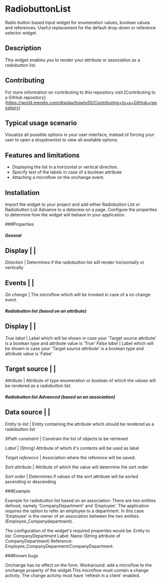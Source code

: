 # RadiobuttonList

Radio button based input widget for enumeration values, boolean values and references. Useful replacement for the default drop-down or reference selector widget.

## Description

This widget enables you to render your attribute or association as a radiobutton list.

## Contributing
For more information on contributing to this repository visit [Contributing to a GitHub repository] (https://world.mendix.com/display/howto50/Contributing+to+a+GitHub+repository)

## Typical usage scenario

Visualize all possible options in your user interface, instead of forcing your user to open a dropdownlist to view all available options.

## Features and limitations
 
- Displaying the list in a horizontal or vertical direction.
- Specify text of the labels in case of a boolean attribute
- Attaching a microflow on the onchange event.

## Installation

Import the widget to your project and add either Radiobutton List or Radiobutton List Advance to a dataview on a page. Configure the properties to determine how the widget will behave in your application.

###Properties


##### General

Display        |                                                                            |
--------------------------------------------------------------------------------------------
*Direction*    | Determines if the radiobutton list will render horizontally or vertically


Events         |                                                                            |
--------------------------------------------------------------------------------------------
*On change*    | The microflow which will be invoked in case of a on change event.


##### Radiobutton list (based on an attribute)

Display        |                                                                            |
--------------------------------------------------------------------------------------------
*True label*   | Label which will be shown in case your 'Target source attribute' is a boolean type and attribute value is 'True'
*False label*  |  Label which will be shown in case your 'Target source attribute' is a boolean type and attribute value is 'False'


Target source |                                                                            |
--------------------------------------------------------------------------------------------
*Attribute*    | Attribute of type enumeration or boolean of which the values will be rendered as a radiobutton list.
 

##### Radiobutton list Advanced (based on an association)

Data source |                                                                            |
--------------------------------------------------------------------------------------------
*Entity to list* | Entity containing the attribute which should be rendered as a radiobutton list

*XPath constraint* | Constrain the list of objects to be retrieved

*Label* | (String) Attribute of which it's contents will be used as label

*Target reference* | Association where the reference will be saved.

*Sort attribute* | Attribute of which the value will determine the sort order

*Sort order* | Determines if values of the sort attribute will be sorted ascending or descending

###Example

Example for radiobutton list based on an association:
There are two entities defined, namely 'CompanyDepartment' and 'Employee'.
The application requires the option to refer an employee to a department.
In this case 'Employee' is the owner of an association between the two entities. (Employee_Companydepartment).

The configuration of the widget's required properties would be:
Entity to list: CompanyDepartment
Label: Name (String attribute of  CompanyDepartment)
Reference: Employee_CompanyDeparment/CompanyDepartment.

###Known bugs

Onchange has no effect on the form. Workaround: add a microflow to the onchange property of the widget.This microflow must contain a change activity. The change activity must have 'refresh in a client' enabled.

